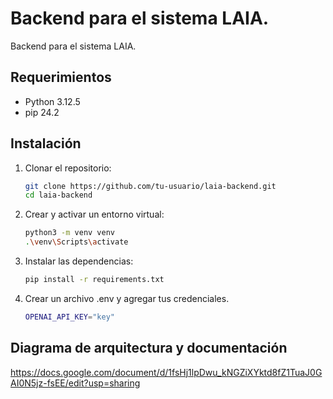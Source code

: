 # Backend para el sistema LAIA.
Backend para el sistema LAIA.

## Requerimientos
- Python 3.12.5
- pip 24.2

## Instalación
1. Clonar el repositorio:
   ```bash
   git clone https://github.com/tu-usuario/laia-backend.git
   cd laia-backend
   ```
2. Crear y activar un entorno virtual:
   ```bash
   python3 -m venv venv
   .\venv\Scripts\activate
   ```

3. Instalar las dependencias:
   ```bash
   pip install -r requirements.txt
   ```

4. Crear un archivo .env y agregar tus credenciales.
   ```bash
   OPENAI_API_KEY="key"
   ```

## Diagrama de arquitectura y documentación
https://docs.google.com/document/d/1fsHj1lpDwu_kNGZiXYktd8fZ1TuaJ0GAI0N5jz-fsEE/edit?usp=sharing